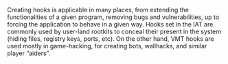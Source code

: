 Creating hooks is applicable in many places, from extending the functionalities of a given program, removing bugs and vulnerabilities, up to forcing the application to behave in a given way. Hooks set in the IAT are commonly used by user-land rootkits to conceal their present in the system (hiding files, registry keys, ports, etc). On the other hand, VMT hooks are used mostly in game-hacking, for creating bots, wallhacks, and similar player “aiders”.